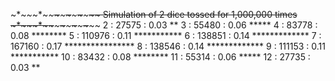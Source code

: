 ~*~*~*~*~*~*~~*~*~~*~*~~*~*~~*~*~~*~*~~*~*~~*~*~
Simulation of 2 dice tossed for 1,000,000 times
~*~*~*~*~*~*~~*~*~~*~*~~*~*~~*~*~~*~*~~*~*~~*~*~
2 :    27575 : 0.03 **
3 :    55480 : 0.06 *****
4 :    83778 : 0.08 ********
5 :   110976 : 0.11 ***********
6 :   138851 : 0.14 *************
7 :   167160 : 0.17 ****************
8 :   138546 : 0.14 *************
9 :   111153 : 0.11 ***********
10 :    83432 : 0.08 ********
11 :    55314 : 0.06 *****
12 :    27735 : 0.03 **
